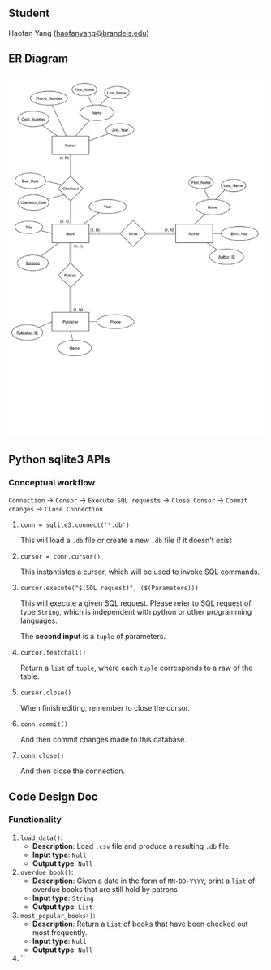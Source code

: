 ## Student
Haofan Yang (haofanyang@brandeis.edu)
## ER Diagram 
![ER](/images/ER.jpg)
## Python sqlite3 APIs
### Conceptual workflow
`Connection` -> `Consor` -> `Execute SQL requests` -> `Close Consor` -> `Commit changes` -> `Close Connection` 
1. `conn = sqlite3.connect('*.db')` 
    
    This will load a `.db` file or create a new `.db` file if it doesn't exist
2. `cursor = conn.cursor()`

    This instantiates a cursor, which will be used to invoke SQL commands.

3. `curcor.execute("$(SQL request)", ($(Parameters)))`

    This will execute a given SQL request. Please refer to SQL request of type `String`, which is independent with python 
    or other programming languages. 
    
    The **second input** is a `tuple` of parameters.

4. `curcor.featchall()`

    Return a `list` of `tuple`, where each `tuple` corresponds to a raw of the table.

5. `cursor.close()`

    When finish editing, remember to close the cursor.

6. `conn.commit()`

    And then commit changes made to this database.
    
7. `conn.close()`

    And then close the connection.
    

## Code Design Doc
### Functionality
1. `load_data()`: 
    * **Description**: Load `.csv` file and produce a resulting `.db` file.
    * **Input type**: `Null`
    * **Output type**: `Null`
2. `overdue_book()`: 
    * **Description**: Given a date in the form of `MM-DD-YYYY`, print a `list` of overdue books that are still hold by patrons
    * **Input type**: `String`
    * **Output type**: `List`
3. `most_popular_books()`:
    * **Description**: Return a `List` of books that have been checked out most frequently.
    * **Input type**: `Null`
    * **Output type**: `Null`
4. ``